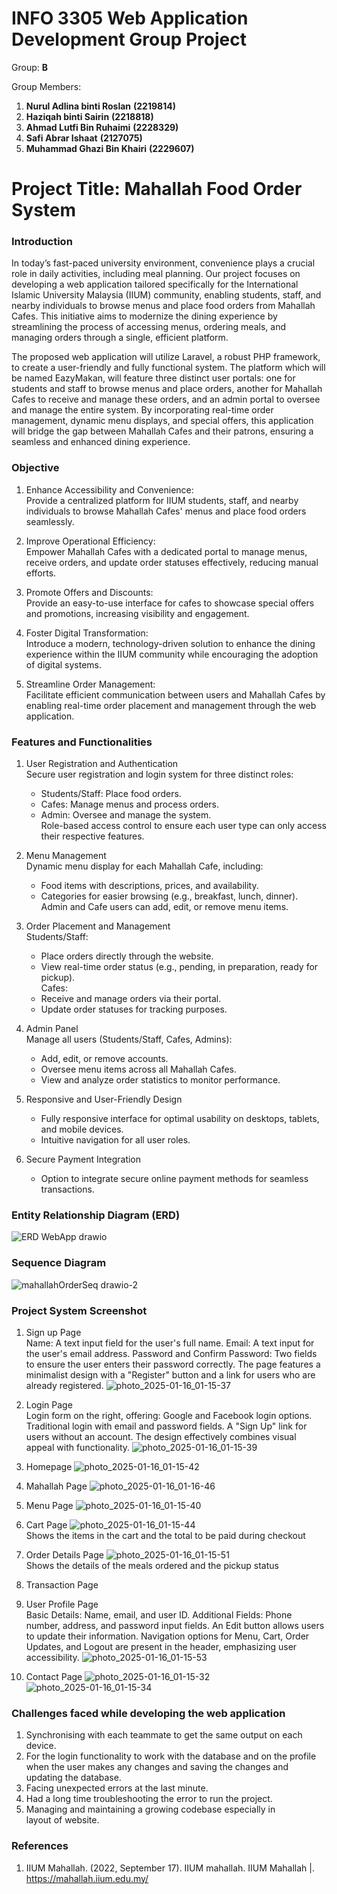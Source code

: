 # INFO 3305 Web Application Development Group Project 

Group: __B__
 
Group Members: 
1. __Nurul Adlina binti Roslan__  __(2219814)__
2. __Haziqah binti Sairin__ __(2218818)__
3. __Ahmad Lutfi Bin Ruhaimi__  __(2228329)__
4. __Safi Abrar Ishaat__  __(2127075)__
5. __Muhammad Ghazi Bin Khairi__  __(2229607)__

# Project Title: __Mahallah Food Order System__

### Introduction
In today’s fast-paced university environment, convenience plays a crucial role in daily activities, including meal planning. Our project focuses on developing a web application tailored specifically for the International Islamic University Malaysia (IIUM) community, enabling students, staff, and nearby individuals to browse menus and place food orders from Mahallah Cafes. This initiative aims to modernize the dining experience by streamlining the process of accessing menus, ordering meals, and managing orders through a single, efficient platform.

The proposed web application will utilize Laravel, a robust PHP framework, to create a user-friendly and fully functional system. The platform which will be named EazyMakan, will feature three distinct user portals: one for students and staff to browse menus and place orders, another for Mahallah Cafes to receive and manage these orders, and an admin portal to oversee and manage the entire system. By incorporating real-time order management, dynamic menu displays, and special offers, this application will bridge the gap between Mahallah Cafes and their patrons, ensuring a seamless and enhanced dining experience.

### Objective
1. Enhance Accessibility and Convenience:<br />
   Provide a centralized platform for IIUM students, staff, and nearby individuals to browse Mahallah Cafes' menus and place food orders seamlessly.

2. Improve Operational Efficiency:<br />
   Empower Mahallah Cafes with a dedicated portal to manage menus, receive orders, and update order statuses effectively, reducing manual efforts.

3. Promote Offers and Discounts:<br />
   Provide an easy-to-use interface for cafes to showcase special offers and promotions, increasing visibility and engagement.

4. Foster Digital Transformation:<br />
   Introduce a modern, technology-driven solution to enhance the dining experience within the IIUM community while encouraging the adoption of digital systems.

5. Streamline Order Management:<br />
   Facilitate efficient communication between users and Mahallah Cafes by enabling real-time order placement and management through the web application.

### Features and Functionalities
1. User Registration and Authentication<br />
   Secure user registration and login system for three distinct roles:
      - Students/Staff: Place food orders.
      - Cafes: Manage menus and process orders.
      - Admin: Oversee and manage the system.<br />
   Role-based access control to ensure each user type can only access their respective features.

2. Menu Management<br />
   Dynamic menu display for each Mahallah Cafe, including:
      - Food items with descriptions, prices, and availability.
      - Categories for easier browsing (e.g., breakfast, lunch, dinner).<br />
   Admin and Cafe users can add, edit, or remove menu items.

3. Order Placement and Management<br />
   Students/Staff:
      - Place orders directly through the website.
      - View real-time order status (e.g., pending, in preparation, ready for pickup).<br />
   Cafes:
      - Receive and manage orders via their portal.
      - Update order statuses for tracking purposes.

4. Admin Panel<br />
   Manage all users (Students/Staff, Cafes, Admins):
      - Add, edit, or remove accounts.<br />
      - Oversee menu items across all Mahallah Cafes.<br />
      - View and analyze order statistics to monitor performance.

5. Responsive and User-Friendly Design
   - Fully responsive interface for optimal usability on desktops, tablets, and mobile devices.
   - Intuitive navigation for all user roles.

6. Secure Payment Integration
   - Option to integrate secure online payment methods for seamless transactions.

### Entity Relationship Diagram (ERD)
![ERD WebApp drawio](https://github.com/user-attachments/assets/24a3c4ca-dcf4-4b7b-b5ee-c99bb33ca60a)

### Sequence Diagram
![mahallahOrderSeq drawio-2](https://github.com/user-attachments/assets/1a0c5f88-1c53-4744-9c58-81461c1c21e9)

### Project System Screenshot
1. Sign up Page<br />
Name: A text input field for the user's full name.
Email: A text input for the user's email address.
Password and Confirm Password: Two fields to ensure the user enters their password correctly. The page features a minimalist design with a "Register" button and a link for users who are already registered.
![photo_2025-01-16_01-15-37](https://github.com/user-attachments/assets/56870d42-32e5-4d98-8d8f-1a42e06c19ed)

3. Login Page<br />
Login form on the right, offering:
Google and Facebook login options.
Traditional login with email and password fields.
A "Sign Up" link for users without an account. The design effectively combines visual appeal with functionality.
![photo_2025-01-16_01-15-39](https://github.com/user-attachments/assets/87a630e3-02b0-44b4-805c-2799681f3d37)

4. Homepage
![photo_2025-01-16_01-15-42](https://github.com/user-attachments/assets/905ce3c6-2583-4dd4-9582-0e1682fc18d7)

5. Mahallah Page
![photo_2025-01-16_01-16-46](https://github.com/user-attachments/assets/146a5fd1-b932-4e45-92b1-efac64aaf590)

6. Menu Page
![photo_2025-01-16_01-15-40](https://github.com/user-attachments/assets/87f2787b-7f5a-4744-9d68-46d4374760a3)

7. Cart Page
![photo_2025-01-16_01-15-44](https://github.com/user-attachments/assets/134d1866-f24e-4a2d-a998-210ff3690565)
 <br/>Shows the items in the cart and the total to be paid during checkout

8. Order Details Page
![photo_2025-01-16_01-15-51](https://github.com/user-attachments/assets/be4fb804-73c4-49dc-b502-61b2d6ad6f98)
 <br/>Shows the details of the meals ordered and the pickup status

10. Transaction Page

11. User Profile Page<br />
Basic Details: Name, email, and user ID.
Additional Fields: Phone number, address, and password input fields.
An Edit button allows users to update their information. Navigation options for Menu, Cart, Order Updates, and Logout are present in the header, emphasizing user accessibility.
![photo_2025-01-16_01-15-53](https://github.com/user-attachments/assets/044cfa5f-dfdb-4362-8c53-f652b7d74cfa)

12. Contact Page
![photo_2025-01-16_01-15-32](https://github.com/user-attachments/assets/de2e44d0-01c7-4289-a4e2-031b8a74b1ba)
![photo_2025-01-16_01-15-34](https://github.com/user-attachments/assets/c41f55a8-7160-4daf-8186-8531c4924dae)







### Challenges faced while developing the web application

1. Synchronising with each teammate to get the same output on each device.
2. For the login functionality to work with the database and on the profile when the user makes any changes and saving the changes and updating the database.
3. ⁠Facing unexpected errors at the last minute.
4. Had a long time troubleshooting the error to run the project.
5. ⁠Managing and maintaining a growing codebase especially in layout of website.



### References
1. IIUM Mahallah. (2022, September 17). IIUM mahallah. IIUM Mahallah |. https://mahallah.iium.edu.my/
